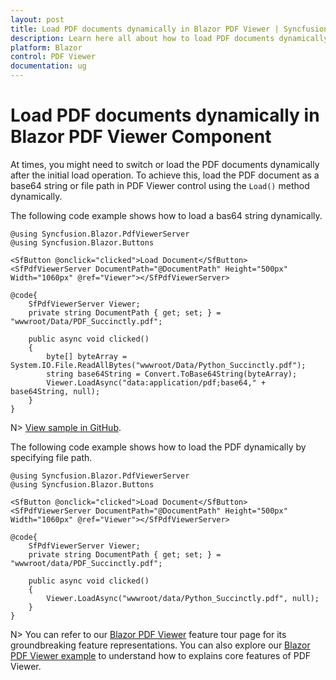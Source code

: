 ```yaml
---
layout: post
title: Load PDF documents dynamically in Blazor PDF Viewer | Syncfusion&reg;
description: Learn here all about how to load PDF documents dynamically in Syncfusion&reg; Blazor PDF Viewer component and more.
platform: Blazor
control: PDF Viewer
documentation: ug
---
```


# Load PDF documents dynamically in Blazor PDF Viewer Component

At times, you might need to switch or load the PDF documents dynamically after the initial load operation. To achieve this, load the PDF document as a base64 string or file path in PDF Viewer control using the `Load()` method dynamically.

The following code example shows how to load a bas64 string dynamically.

```cshtml
@using Syncfusion.Blazor.PdfViewerServer
@using Syncfusion.Blazor.Buttons

<SfButton @onclick="clicked">Load Document</SfButton>
<SfPdfViewerServer DocumentPath="@DocumentPath" Height="500px" Width="1060px" @ref="Viewer"></SfPdfViewerServer>

@code{
    SfPdfViewerServer Viewer;
    private string DocumentPath { get; set; } = "wwwroot/Data/PDF_Succinctly.pdf";

    public async void clicked()
    {
        byte[] byteArray = System.IO.File.ReadAllBytes("wwwroot/Data/Python_Succinctly.pdf");
        string base64String = Convert.ToBase64String(byteArray);
        Viewer.LoadAsync("data:application/pdf;base64," + base64String, null);
    }
}
```
N> [View sample in GitHub](https://github.com/SyncfusionExamples/blazor-pdf-viewer-classic-examples/tree/master/Load%20and%20Save/LoadAsync).

The following code example shows how to load the PDF dynamically by specifying file path.

```cshtml
@using Syncfusion.Blazor.PdfViewerServer
@using Syncfusion.Blazor.Buttons

<SfButton @onclick="clicked">Load Document</SfButton>
<SfPdfViewerServer DocumentPath="@DocumentPath" Height="500px" Width="1060px" @ref="Viewer"></SfPdfViewerServer>

@code{
    SfPdfViewerServer Viewer;
    private string DocumentPath { get; set; } = "wwwroot/data/PDF_Succinctly.pdf";

    public async void clicked()
    {
        Viewer.LoadAsync("wwwroot/data/Python_Succinctly.pdf", null);
    }
}
```

N> You can refer to our [Blazor PDF Viewer](https://www.syncfusion.com/blazor-components/blazor-pdf-viewer) feature tour page for its groundbreaking feature representations. You can also explore our [Blazor PDF Viewer example](https://blazor.syncfusion.com/demos/pdf-viewer/default-functionalities?theme=bootstrap5) to understand how to explains core features of PDF Viewer.